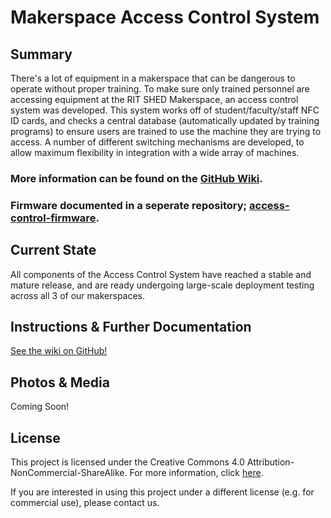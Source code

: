 # Makerspace Access Control System

## Summary
There's a lot of equipment in a makerspace that can be dangerous to operate without proper training. To make sure only trained personnel are accessing equipment at the RIT SHED Makerspace, an access control system was developed. This system works off of student/faculty/staff NFC ID cards, and checks a central database (automatically updated by training programs) to ensure users are trained to use the machine they are trying to access. A number of different switching mechanisms are developed, to allow maximum flexibility in integration with a wide array of machines. 

### More information can be found on the [GitHub Wiki](https://github.com/rit-construct-makerspace/access-control-hardware/wiki).

### Firmware documented in a seperate repository; [access-control-firmware](https://github.com/rit-construct-makerspace/access-control-firmware).

## Current State
All components of the Access Control System have reached a stable and mature release, and are ready undergoing large-scale deployment testing across all 3 of our makerspaces.

## Instructions & Further Documentation
[See the wiki on GitHub!](https://github.com/rit-construct-makerspace/access-control-hardware/wiki) 

## Photos & Media
Coming Soon!

## License
This project is licensed under the Creative Commons 4.0 Attribution-NonCommercial-ShareAlike. For more information, click [here](https://creativecommons.org/licenses/by-nc-sa/4.0/).

If you are interested in using this project under a different license (e.g. for commercial use), please contact us. 
